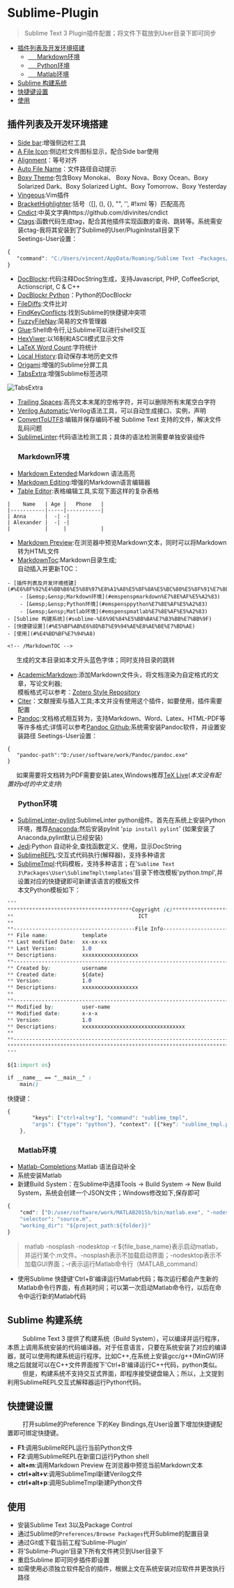 # Sublime-Plugin 
>Sublime Text 3 Plugin插件配置；将文件下载放到User目录下即可同步

<!-- MarkdownTOC -->

- [插件列表及开发环境搭建](#%E6%8F%92%E4%BB%B6%E5%88%97%E8%A1%A8%E5%8F%8A%E5%BC%80%E5%8F%91%E7%8E%AF%E5%A2%83%E6%90%AD%E5%BB%BA)
    - [&emsp;&ensp;Markdown环境](#emspenspmarkdown%E7%8E%AF%E5%A2%83)
    - [&emsp;&ensp;Python环境](#emspensppython%E7%8E%AF%E5%A2%83)
    - [&emsp;&ensp;Matlab环境](#emspenspmatlab%E7%8E%AF%E5%A2%83)
- [Sublime 构建系统](#sublime-%E6%9E%84%E5%BB%BA%E7%B3%BB%E7%BB%9F)
- [快捷键设置](#%E5%BF%AB%E6%8D%B7%E9%94%AE%E8%AE%BE%E7%BD%AE)
- [使用](#%E4%BD%BF%E7%94%A8)

<!-- /MarkdownTOC -->

## 插件列表及开发环境搭建
- [Side bar](https://github.com/SideBarEnhancements-org/SideBarEnhancements):增强侧边栏工具
- [A File Icon](https://github.com/ihodev/a-file-icon):侧边栏文件图标显示，配合Side bar使用
- [Alignment](https://github.com/wbond/sublime_alignment)：等号对齐
- [Auto File Name](https://github.com/BoundInCode/AutoFileName)：文件路径自动提示
- [Boxy Theme](https://github.com/ihodev/sublime-boxy):包含Boxy Monokai、 Boxy Nova、Boxy Ocean、Boxy Solarized Dark、Boxy Solarized Light、Boxy Tomorrow、Boxy Yesterday
- [Vingeous](https://github.com/guillermooo/Vintageous):Vim插件
- [BracketHighlighter](https://github.com/facelessuser/BracketHighlighter):括号（[], (), {}, "", '', #!xml <tag></tag>等）匹配高亮
- [Cndict](https://github.com/divinites/cndict):中英文字典https://github.com/divinites/cndict
- [Ctags](https://github.com/SublimeText/CTags):函数代码生成tag，配合其他插件实现函数的查询、跳转等。系统需安装ctag-我将其安装到了Sublime的User/PluginInstall目录下  
Seetings-User设置：
```css
{
   "command": "C:/Users/vincent/AppData/Roaming/Sublime Text -Packages/User/PluginInstall/ctags-ctags.exe"
}
```
- [DocBlockr](https://github.com/spadgos/sublime-jsdocs):代码注释DocString生成，支持Javascript, PHP, CoffeeScript, Actionscript, C & C++
- [DocBlockr Python](https://github.com/adambullmer/sublime_docblockr_python)：Python的DocBlockr
- [FileDiffs](https://github.com/colinta/SublimeFileDiffs):文件比对
- [FindKeyConflicts](https://github.com/skuroda/FindKeyConflicts):找到Sublime的快捷键冲突项
- [FuzzyFileNav](https://github.com/facelessuser/FuzzyFileNav):简易的文件管理器
- [Glue](https://github.com/chrissimpkins/glue/issues):Shell命令行,让Sublime可以进行shell交互
- [HexViwer](https://github.com/facelessuser/HexViewer):以16制和ASCII模式显示文件
- [LaTeX Word Count](https://github.com/kevinstadler/SublimeLaTeXWordCount):字符统计
- [Local History](https://github.com/vishr/local-history):自动保存本地历史文件
- [Origami](https://github.com/SublimeText/Origami):增强的Sublime分屏工具
- [TabsExtra](https://github.com/facelessuser/TabsExtra):增强Sublime标签选项

![TabsExtra](http://iostream.io/wp-content/uploads/2017/12/Menu.png)

- [Trailing Spaces](https://github.com/SublimeText/TrailingSpaces):高亮文本末尾的空格字符，并可以删除所有末尾空白字符
- [Verilog Automatic](https://github.com/Tian-Changsong/Verilog-Automatic):Verilog语法工具，可以自动生成接口、实例，声明
- [ConvertToUTF8](https://github.com/seanliang/ConvertToUTF8):编辑并保存编码不被 Sublime Text 支持的文件，解决文件乱码问题
- [SublimeLinter](https://github.com/SublimeLinter/SublimeLinter3):代码语法检测工具；具体的语法检测需要单独安装组件

### &emsp;&ensp;Markdown环境

- [Markdown Extended](https://github.com/jonschlinkert/sublime-markdown-extended):Markdown 语法高亮
- [Markdown Editing](https://github.com/SublimeText-Markdown/MarkdownEditing):增强的Markdown语言编辑器
- [Table Editor](https://github.com/vkocubinsky/SublimeTableEditor):表格编辑工具,实现下面这样的复杂表格
```
|    Name   | Age |   Phone   |
|-----------|-----|-----------|
| Anna      |  -| -|
| Alexander |  -| -|
|           |     |           |
```
- [Markdown Preview](https://github.com/revolunet/sublimetext-markdown-preview):在浏览器中预览Markdown文本，同时可以将Markdown转为HTML文件
- [MarkdownToc](https://github.com/naokazuterada/MarkdownTOC):Markdown目录生成;  
自动插入并更新TOC：
```
- [插件列表及开发环境搭建](#%E6%8F%92%E4%BB%B6%E5%88%97%E8%A1%A8%E5%8F%8A%E5%BC%80%E5%8F%91%E7%8E%AF%E5%A2%83%E6%90%AD%E5%BB%BA)
    - [&emsp;&ensp;Markdown环境](#emspenspmarkdown%E7%8E%AF%E5%A2%83)
    - [&emsp;&ensp;Python环境](#emspensppython%E7%8E%AF%E5%A2%83)
    - [&emsp;&ensp;Matlab环境](#emspenspmatlab%E7%8E%AF%E5%A2%83)
- [Sublime 构建系统](#sublime-%E6%9E%84%E5%BB%BA%E7%B3%BB%E7%BB%9F)
- [快捷键设置](#%E5%BF%AB%E6%8D%B7%E9%94%AE%E8%AE%BE%E7%BD%AE)
- [使用](#%E4%BD%BF%E7%94%A8)

<!-- /MarkdownTOC -->
```
&emsp;&ensp;生成的文本目录如本文开头蓝色字体；同时支持目录的跳转

- [AcademicMarkdown](https://github.com/mangecoeur/AcademicMarkdown):添加Markdown文件头，将文档渲染为自定格式的文章，写论文利器;  
模板格式可以参考：[Zotero Style Repository](https://www.zotero.org/styles)
- [Citer](https://github.com/mangecoeur/Citer)：文献搜索与插入工具;本文并没有使用这个插件，如要使用，插件需要配置
- [Pandoc](https://github.com/larlequin/PandocAcademic):文档格式相互转为，支持Markdown、Word、Latex、HTML-PDF等等许多格式;详情可以参考[Pandoc Github](https://github.com/tbfisher/sublimetext-Pandoc);系统需安装Pandoc软件，并设置安装路径
Seetings-User设置：
```
{
   "pandoc-path":"D:/user/software/work/Pandoc/pandoc.exe"
}
```
&emsp;&ensp;如果需要将文档转为PDF需要安装Latex,Windows推荐[TeX Live](https://www.tug.org/texlive/acquire-netinstall.html)(*本文没有配置好pdf的中文支持*)


### &emsp;&ensp;Python环境

- [SublimeLinter-pylint](https://github.com/SublimeLinter/SublimeLinter-pylint):SublimeLinter python组件。首先在系统上安装Python环境，推荐[Anaconda](https://www.anaconda.com/download/);然后安装pyInit '`pip install pylint`' (如果安装了Anaconda,pylint默认已经安装)
- [Jedi](https://github.com/srusskih/SublimeJEDI):Python 自动补全,查找函数定义、使用，显示DocString
- [SublimeREPL](https://github.com/wuub/SublimeREPL):交互式代码执行(解释器)，支持多种语言
- [SublimeTmpl](https://github.com/kairyou/SublimeTmpl):代码模板，支持多种语言；在'`Sublime Text 3\Packages\User\SublimeTmpl\templates`'目录下修改模板'python.tmpl',并设置对应的快捷键即可新建该语言的模板文件  
本文Python模板如下：

```css
'''
****************************************Copyright (c)**************************************************
**                                        ICT
**                                     
**---------------------------------------File Info-----------------------------------------------------
** File name:           template
** Last modified Date:  xx-xx-xx
** Last Version:        1.0
** Descriptions:        xxxxxxxxxxxxxxxxxx
**------------------------------------------------------------------------------------------------------
** Created by:          username
** Created date:        ${date}
** Version:             1.0
** Descriptions:        xxxxxxxxxxxxxxxxxx
**
**------------------------------------------------------------------------------------------------------
** Modified by:         user-name
** Modified date:       x-x-x   
** Version:             1.0
** Descriptions:        xxxxxxxxxxxxxxxxxxxxxxxxxxxxxxxxx
**
**------------------------------------------------------------------------------------------------------
********************************************************************************************************
'''

${1:import os}

if __name__ == "__main__" :
    main()

```

快捷键：

```css
{
        "keys": ["ctrl+alt+p"], "command": "sublime_tmpl",
        "args": {"type": "python"}, "context": [{"key": "sublime_tmpl.py"}]
    },
```
### &emsp;&ensp;Matlab环境

- [Matlab-Completions](https://github.com/tushortz/Matlab-Completions):Matlab 语法自动补全
- 系统安装Matlab
- 新建Build System：在Sublime中选择Tools -> Build System -> New Build System，系统会创建一个JSON文件；Windows修改如下,保存即可

```css
{
    "cmd": ["D:/user/software/work/MATLAB2015b/bin/matlab.exe", "-nodesktop", "-nosplash", "-r", "\"run('$file')\""],
    "selector": "source.m",
    "working_dir": "${project_path:${folder}}"
}

```
>matlab -nosplash -nodesktop -r ${file_base_name}表示启动matlab，并运行某个.m文件。-nosplash表示不加载启动界面；-nodesktop表示不加载GUI界面；-r表示运行Matlab命令行（MATLAB_command）

- 使用Sublime 快捷键'Ctrl+B'编译运行Matlab代码；每次运行都会产生新的Matlab命令行界面，有点耗时间；可以第一次启动Matlab命令行，以后在命令中运行新的Matlab代码

## Sublime 构建系统
&emsp;&emsp;&ensp;Sublime Text 3 提供了构建系统（Build System），可以编译并运行程序，本质上调用系统安装的代码编译器。对于任意语言，只要在系统安装了对应的编译器，就可以使用构建系统运行程序。比如C++,在系统上安装gcc/g++(MinGW)环境之后就就可以在C++文件界面按下'Ctrl+B'编译运行C++代码，python类似。  
&emsp;&emsp;&ensp;但是，构建系统不支持交互式界面，即程序接受键盘输入；所以，上文提到利用SublimeREPL交互式解释器运行Python代码。

## 快捷键设置
&emsp;&emsp;&ensp;打开sublime的Preference 下的Key Bindings,在User设置下增加快捷键配置即可绑定快捷键。

- **F1**:调用SublimeREPL运行当前Python文件
- **F2**:调用SublimeREPL在新窗口运行Python shell
- **alt+m**:调用Markdown Preview 在浏览器中预览当前Markdown文本
- **ctrl+alt+v**:调用SublimeTmpl新建Verilog文件
- **ctrl+alt+p**:调用SublimeTmpl新建Python文件

## 使用
- 安装Sublime Text 3以及Package Control
- 通过Sublime的`Preferences/Browse Packages`代开Sublime的配置目录
- 通过Git或下载当前工程’Sublime-Plugin‘
- 将’Sublime-Plugin‘目录下所有文件拷贝到User目录下
- 重启Sublime 即可同步插件即设置
- 如需使用必须独立软件配合的插件，根据上文在系统安装对应软件并更改执行路径
